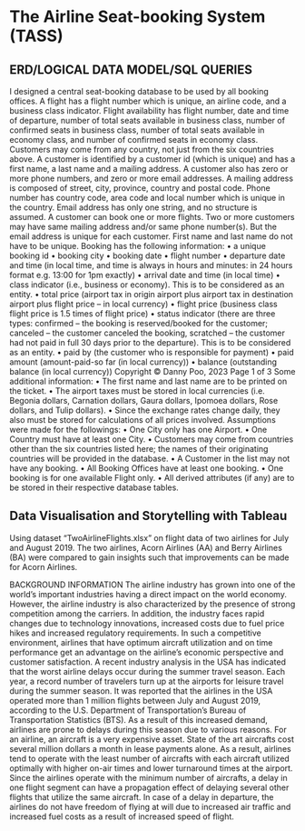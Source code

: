 # The Airline Seat-booking System (TASS)
## ERD/LOGICAL DATA MODEL/SQL QUERIES
I designed a central seat-booking database to be used by all booking offices.
A flight has a flight number which is unique, an airline code, and a business class indicator.
Flight availability has flight number, date and time of departure, number of total seats available in business class, number of confirmed seats in business class, number of total seats available in economy class, and number of confirmed seats in economy class.
Customers may come from any country, not just from the six countries above. A customer is identified by a customer id (which is unique) and has a first name, a last name and a mailing address. A customer also has zero or more phone numbers, and zero or more email addresses.
A mailing address is composed of street, city, province, country and postal code. Phone number has country code, area code and local number which is unique in the country. Email address has only one string, and no structure is assumed.
A customer can book one or more flights. Two or more customers may have same mailing address and/or same phone number(s). But the email address is unique for each customer. First name and last name do not have to be unique.
Booking has the following information:
• a unique booking id
• booking city
• booking date
• flight number
• departure date and time (in local time, and time is always in hours and minutes: in 24 hours format e.g. 13:00
for 1pm exactly)
• arrival date and time (in local time)
• class indicator (i.e., business or economy). This is to be considered as an entity.
• total price (airport tax in origin airport plus airport tax in destination airport plus flight price – in local
currency)
• flight price (business class flight price is 1.5 times of flight price)
• status indicator (there are three types: confirmed – the booking is reserved/booked for the customer; canceled
– the customer canceled the booking, scratched – the customer had not paid in full 30 days prior to the
departure). This is to be considered as an entity.
• paid by (the customer who is responsible for payment)
• paid amount (amount-paid-so far (in local currency))
• balance (outstanding balance (in local currency))
Copyright © Danny Poo, 2023 Page 1 of 3
Some additional information:
• The first name and last name are to be printed on the ticket.
• The airport taxes must be stored in local currencies (i.e. Begonia dollars, Carnation dollars, Gaura dollars,
Ipomoea dollars, Rose dollars, and Tulip dollars).
• Since the exchange rates change daily, they also must be stored for calculations of all prices involved.
Assumptions were made for the followings:
• One City only has one Airport.
• One Country must have at least one City.
• Customers may come from countries other than the six countries listed here; the names of their originating
countries will be provided in the database.
• A Customer in the list may not have any booking.
• All Booking Offices have at least one booking.
• One booking is for one available Flight only.
• All derived attributes (if any) are to be stored in their respective database tables.

## Data Visualisation and Storytelling with Tableau
Using dataset “TwoAirlineFlights.xlsx” on flight data of two airlines for July and August 2019. The two airlines, Acorn Airlines (AA) and Berry Airlines (BA) were compared to gain insights such that improvements can be made for Acorn Airlines.

BACKGROUND INFORMATION
The airline industry has grown into one of the world’s important industries having a direct impact on the world economy. However, the airline industry is also characterized by the presence of strong competition among the carriers. In addition, the industry faces rapid changes due to technology innovations, increased costs due to fuel price hikes and increased regulatory requirements. In such a competitive environment, airlines that have optimum aircraft utilization and on time performance get an advantage on the airline’s economic perspective and customer satisfaction.
A recent industry analysis in the USA has indicated that the worst airline delays occur during the summer travel season. Each year, a record number of travelers turn up at the airports for leisure travel during the summer season. It was reported that the airlines in the USA operated more than 1 million flights between July and August 2019, according to the U.S. Department of Transportation’s Bureau of Transportation Statistics (BTS). As a result of this increased demand, airlines are prone to delays during this season due to various reasons.
For an airline, an aircraft is a very expensive asset. State of the art aircrafts cost several million dollars a month in lease payments alone. As a result, airlines tend to operate with the least number of aircrafts with each aircraft utilized optimally with higher on-air times and lower turnaround times at the airport. Since the airlines operate with the minimum number of aircrafts, a delay in one flight segment can have a propagation effect of delaying several other flights that utilize the same aircraft. In case of a delay in departure, the airlines do not have freedom of flying at will due to increased air traffic and increased fuel costs as a result of increased speed of flight.

